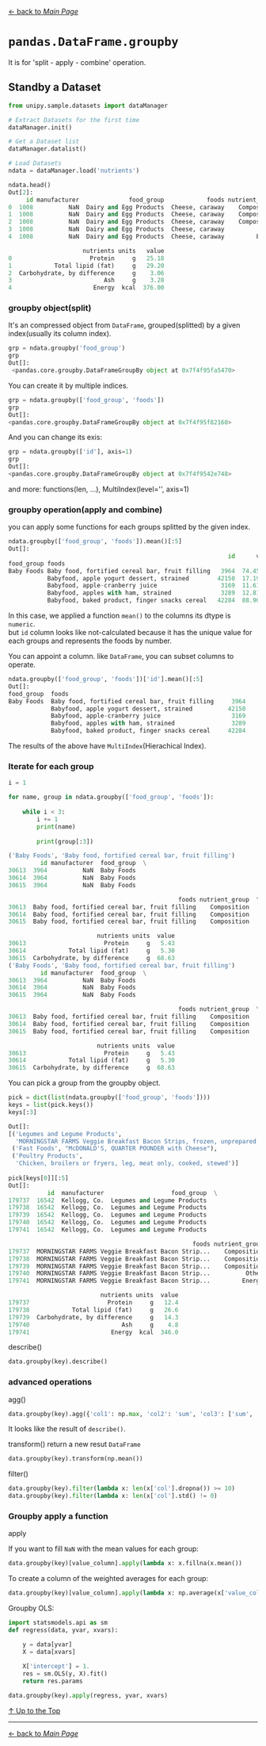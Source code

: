[← back to *Main Page*](https://github.com/dawkiny/Python3/blob/master/PythonDataManipulation.md)


# ```pandas.DataFrame.groupby```

It is for 'split - apply - combine' operation.

## Standby a Dataset
```python
from unipy.sample.datasets import dataManager

# Extract Datasets for the first time
dataManager.init()

# Get a Dataset list
dataManager.datalist()

# Load Datasets
ndata = dataManager.load('nutrients')

ndata.head()
Out[2]: 
     id manufacturer              food_group            foods nutrient_group  \
0  1008          NaN  Dairy and Egg Products  Cheese, caraway    Composition   
1  1008          NaN  Dairy and Egg Products  Cheese, caraway    Composition   
2  1008          NaN  Dairy and Egg Products  Cheese, caraway    Composition   
3  1008          NaN  Dairy and Egg Products  Cheese, caraway          Other   
4  1008          NaN  Dairy and Egg Products  Cheese, caraway         Energy   

                     nutrients units   value  
0                      Protein     g   25.18  
1            Total lipid (fat)     g   29.20  
2  Carbohydrate, by difference     g    3.06  
3                          Ash     g    3.28  
4                       Energy  kcal  376.00  
```

### groupby object(split)

It's an compressed object from ```DataFrame```,  grouped(splitted) by a given index(usually its column index).
```python
grp = ndata.groupby('food_group')
grp
Out[]: 
 <pandas.core.groupby.DataFrameGroupBy object at 0x7f4f95fa5470>
```

You can create it by multiple indices.
```python
grp = ndata.groupby(['food_group', 'foods'])
grp
Out[]: 
<pandas.core.groupby.DataFrameGroupBy object at 0x7f4f95f82160>
```

And you can change its exis:
```python
grp = ndata.groupby(['id'], axis=1)
grp
Out[]: 
<pandas.core.groupby.DataFrameGroupBy object at 0x7f4f9542e748>
```

and more: functions(len, ...), MultiIndex(level='', axis=1)


### groupby operation(apply and combine)

you can apply some functions for each groups splitted by the given index.
```python
ndata.groupby(['food_group', 'foods']).mean()[:5]
Out[]: 
                                                              id      value
food_group foods                                                           
Baby Foods Baby food, fortified cereal bar, fruit filling   3964  74.455483
           Babyfood, apple yogurt dessert, strained        42150  17.194431
           Babyfood, apple-cranberry juice                  3169  11.611923
           Babyfood, apples with ham, strained              3289  12.816692
           Babyfood, baked product, finger snacks cereal   42284  88.900680
```

In this case, we applied a function ```mean()``` to the columns its dtype is ```numeric```.  
but ```id``` column looks like not-calculated because it has the unique value for each groups and represents the foods by number.  

You can appoint a column. like ```DataFrame```, you can subset columns to operate.  
```python
ndata.groupby(['food_group', 'foods'])['id'].mean()[:5]
Out[]: 
food_group  foods                                         
Baby Foods  Baby food, fortified cereal bar, fruit filling     3964
            Babyfood, apple yogurt dessert, strained          42150
            Babyfood, apple-cranberry juice                    3169
            Babyfood, apples with ham, strained                3289
            Babyfood, baked product, finger snacks cereal     42284
```


The results of the above have ```MultiIndex```(Hierachical Index).  

### Iterate for each group

```python
i = 1

for name, group in ndata.groupby(['food_group', 'foods']):
    
    while i < 3:
        i += 1
        print(name)
        
        print(group[:3])

('Baby Foods', 'Baby food, fortified cereal bar, fruit filling')
         id manufacturer  food_group  \
30613  3964          NaN  Baby Foods   
30614  3964          NaN  Baby Foods   
30615  3964          NaN  Baby Foods   

                                                foods nutrient_group  \
30613  Baby food, fortified cereal bar, fruit filling    Composition   
30614  Baby food, fortified cereal bar, fruit filling    Composition   
30615  Baby food, fortified cereal bar, fruit filling    Composition   

                         nutrients units  value  
30613                      Protein     g   5.43  
30614            Total lipid (fat)     g   5.30  
30615  Carbohydrate, by difference     g  68.63  
('Baby Foods', 'Baby food, fortified cereal bar, fruit filling')
         id manufacturer  food_group  \
30613  3964          NaN  Baby Foods   
30614  3964          NaN  Baby Foods   
30615  3964          NaN  Baby Foods   

                                                foods nutrient_group  \
30613  Baby food, fortified cereal bar, fruit filling    Composition   
30614  Baby food, fortified cereal bar, fruit filling    Composition   
30615  Baby food, fortified cereal bar, fruit filling    Composition   

                         nutrients units  value  
30613                      Protein     g   5.43  
30614            Total lipid (fat)     g   5.30  
30615  Carbohydrate, by difference     g  68.63  
```

You can pick a group from the groupby object.
```python
pick = dict(list(ndata.groupby(['food_group', 'foods'])))
keys = list(pick.keys())
keys[:3]

Out[]: 
[('Legumes and Legume Products',
  'MORNINGSTAR FARMS Veggie Breakfast Bacon Strips, frozen, unprepared'),
 ('Fast Foods', "McDONALD'S, QUARTER POUNDER with Cheese"),
 ('Poultry Products',
  'Chicken, broilers or fryers, leg, meat only, cooked, stewed')]
  
pick[keys[0]][:5]
Out[]: 
           id  manufacturer                   food_group  \
179737  16542  Kellogg, Co.  Legumes and Legume Products   
179738  16542  Kellogg, Co.  Legumes and Legume Products   
179739  16542  Kellogg, Co.  Legumes and Legume Products   
179740  16542  Kellogg, Co.  Legumes and Legume Products   
179741  16542  Kellogg, Co.  Legumes and Legume Products   

                                                    foods nutrient_group  \
179737  MORNINGSTAR FARMS Veggie Breakfast Bacon Strip...    Composition   
179738  MORNINGSTAR FARMS Veggie Breakfast Bacon Strip...    Composition   
179739  MORNINGSTAR FARMS Veggie Breakfast Bacon Strip...    Composition   
179740  MORNINGSTAR FARMS Veggie Breakfast Bacon Strip...          Other   
179741  MORNINGSTAR FARMS Veggie Breakfast Bacon Strip...         Energy   

                          nutrients units  value  
179737                      Protein     g   12.4  
179738            Total lipid (fat)     g   26.6  
179739  Carbohydrate, by difference     g   14.3  
179740                          Ash     g    4.8  
179741                       Energy  kcal  346.0  
```

describe()
```python
data.groupby(key).describe()
```

### advanced operations

agg()
```python
data.groupby(key).agg({'col1': np.max, 'col2': 'sum', 'col3': ['sum', 'min', 'max', 'std']})
```
It looks like the result of ```describe()```.

transform()
return a new resut ```DataFrame```
```python
data.groupby(key).transform(np.mean())
```

filter()
```python
data.groupby(key).filter(lambda x: len(x['col'].dropna()) >= 10)
data.groupby(key).filter(lambda x: len(x['col'].std() != 0)
```



### Groupby apply a function
apply

If you want to fill ```NaN``` with the mean values for each group:
```python
data.groupby(key)[value_column].apply(lambda x: x.fillna(x.mean())
```

To create a column of the weighted averages for each group:
```python
data.groupby(key)[value_column].apply(lambda x: np.average(x['value_colunn'], weights=x['weights'])
```

Groupby OLS:
```python
import statsmodels.api as sm
def regress(data, yvar, xvars):

    y = data[yvar]
    X = data[xvars]
    
    X['intercept'] = 1.
    res = sm.OLS(y, X).fit()
    return res.params

data.groupby(key).apply(regress, yvar, xvars)
```


[↑ Up to the Top](#python-data-manipulation)





---
[← back to *Main Page*](https://github.com/dawkiny/Python3/blob/master/PythonProgramming.md)
